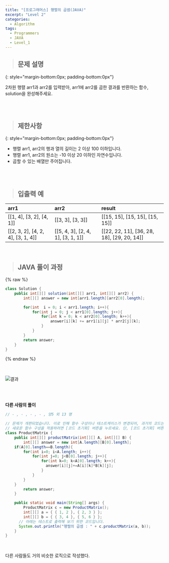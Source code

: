 ```yaml
---
title: "[프로그래머스] 행렬의 곱셈(JAVA)"
excerpt: "Level 2"
categories: 
  - Algorithm
tags: 
  - Programmers
  - JAVA
  - Level_1
---
```



> ## 문제 설명
{: style="margin-bottom:0px; padding-bottom:0px"}

2차원 행렬 arr1과 arr2를 입력받아, arr1에 arr2를 곱한 결과를 반환하는 함수, solution을 완성해주세요. 


<br><br>


> ## 제한사항
{: style="margin-bottom:0px; padding-bottom:0px"}

- 행렬 arr1, arr2의 행과 열의 길이는 2 이상 100 이하입니다.
- 행렬 arr1, arr2의 원소는 -10 이상 20 이하인 자연수입니다.
- 곱할 수 있는 배열만 주어집니다.
<br>
<br>


> ## 입출력 예

|arr1|arr2|result|
|:------|:------|:------|
|[[1, 4], [3, 2], [4, 1]]|[[3, 3], [3, 3]]|[[15, 15], [15, 15], [15, 15]]|
|[[2, 3, 2], [4, 2, 4], [3, 1, 4]]|[[5, 4, 3], [2, 4, 1], [3, 1, 1]]|[[22, 22, 11], [36, 28, 18], [29, 20, 14]]|

<br>

> ## JAVA 풀이 과정

{% raw %}

```java
class Solution {
    public int[][] solution(int[][] arr1, int[][] arr2) {
        int[][] answer = new int[arr1.length][arr2[0].length];

        for(int  i = 0; i < arr1.length; i++){
            for(int j = 0; j < arr1[0].length; j++){
                for(int k = 0; k < arr2[0].length; k++){
                    answer[i][k] += arr1[i][j] * arr2[j][k];
                }                
            }
        }
        return answer;  
    }
}
```

{% endraw %}

<br>

![결과](https://user-images.githubusercontent.com/70805241/120892235-3e4b4f80-c648-11eb-800f-8eba480b4c86.png) <br>




<br><br>


**다른 사람의 풀이** <br>

```java
// - , - , - , - , 양5 외 13 명

// 문제가 개편되었습니다. 이로 인해 함수 구성이나 테스트케이스가 변경되어, 과거의 코드는 동작하지 않을 수 있습니다.
// 새로운 함수 구성을 적용하려면 [코드 초기화] 버튼을 누르세요. 단, [코드 초기화] 버튼을 누르면 작성 중인 코드는 사라집니다.
class ProductMatrix {
    public int[][] productMatrix(int[][] A, int[][] B) {
        int[][] answer = new int[A.length][B[0].length];        
    if(A[0].length==B.length){ 
        for(int i=0; i<A.length; i++){
            for(int j=0; j<B[0].length; j++){
                for(int k=0; k<A[0].length; k++){
                  answer[i][j]+=A[i][k]*B[k][j];
                }               
            }
        }       
    }
        return answer;
    }

    public static void main(String[] args) {
        ProductMatrix c = new ProductMatrix();
        int[][] a = { { 1, 2 }, { 2, 3 } };
        int[][] b = { { 3, 4 }, { 5, 6 } };
      // 아래는 테스트로 출력해 보기 위한 코드입니다.
      System.out.println("행렬의 곱셈 : " + c.productMatrix(a, b));
    }
}
```

<br> 

다른 사람들도 거의 비슷한 로직으로 작성했다. <br>

